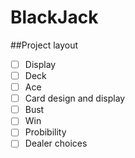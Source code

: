 # BlackJack
##Project layout
- [ ] Display
- [ ] Deck
- [ ] Ace 
- [ ] Card design and display
- [ ] Bust
- [ ] Win
- [ ] Probibility
- [ ] Dealer choices 

